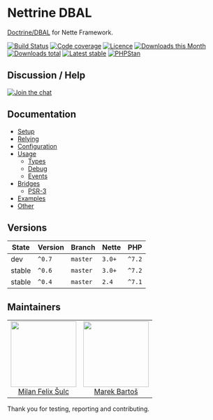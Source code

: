 # Nettrine DBAL

[Doctrine/DBAL](https://www.doctrine-project.org/projects/dbal.html) for Nette Framework.

[![Build Status](https://img.shields.io/travis/nettrine/dbal.svg?style=flat-square)](https://travis-ci.org/nettrine/dbal)
[![Code coverage](https://img.shields.io/coveralls/nettrine/dbal.svg?style=flat-square)](https://coveralls.io/r/nettrine/dbal)
[![Licence](https://img.shields.io/packagist/l/nettrine/dbal.svg?style=flat-square)](https://packagist.org/packages/nettrine/dbal)
[![Downloads this Month](https://img.shields.io/packagist/dm/nettrine/dbal.svg?style=flat-square)](https://packagist.org/packages/nettrine/dbal)
[![Downloads total](https://img.shields.io/packagist/dt/nettrine/dbal.svg?style=flat-square)](https://packagist.org/packages/nettrine/dbal)
[![Latest stable](https://img.shields.io/packagist/v/nettrine/dbal.svg?style=flat-square)](https://packagist.org/packages/nettrine/dbal)
[![PHPStan](https://img.shields.io/badge/PHPStan-enabled-brightgreen.svg?style=flat-square)](https://github.com/phpstan/phpstan)

## Discussion / Help

[![Join the chat](https://img.shields.io/gitter/room/nettrine/nettrine.svg?style=flat-square)](http://bit.ly/nettrine)

## Documentation

- [Setup](.docs/README.md#setup)
- [Relying](.docs/README.md#relying)
- [Configuration](.docs/README.md#configuration)
- [Usage](.docs/README.md#usage)
  - [Types](.docs/README.md#types)
  - [Debug](.docs/README.md#debug)
  - [Events](.docs/README.md#events)
- [Bridges](.docs/README.md#bridges)
    - [PSR-3](.docs/#psr-3)
- [Examples](.docs/README.md#examples)
- [Other](.docs/README.md#other)

## Versions

| State       | Version     | Branch   | Nette  | PHP    |
|-------------|-------------|----------|--------|--------|
| dev         | `^0.7`      | `master` | `3.0+` | `^7.2` |
| stable      | `^0.6`      | `master` | `3.0+` | `^7.2` |
| stable      | `^0.4`      | `master` | `2.4`  | `^7.1` |

## Maintainers

<table>
  <tbody>
    <tr>
      <td align="center">
        <a href="https://github.com/f3l1x">
            <img width="150" height="150" src="https://avatars2.githubusercontent.com/u/538058?v=3&s=150">
        </a>
        </br>
        <a href="https://github.com/f3l1x">Milan Felix Šulc</a>
      </td>
      <td align="center">
        <a href="https://github.com/mabar">
            <img width="150" height="150" src="https://avatars0.githubusercontent.com/u/20974277?s=150&v=4">
        </a>
        </br>
        <a href="https://github.com/mabar">Marek Bartoš</a>
      </td>
    </tr>
  </tbody>
</table>

Thank you for testing, reporting and contributing.
